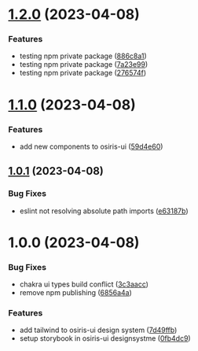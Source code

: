 # [1.2.0](https://github.com/stagePass/osiris-ui/compare/v1.1.0...v1.2.0) (2023-04-08)


### Features

* testing npm private package ([886c8a1](https://github.com/stagePass/osiris-ui/commit/886c8a19797ef22a7c1c53106a7f2af40c66412d))
* testing npm private package ([7a23e99](https://github.com/stagePass/osiris-ui/commit/7a23e998da01acc3ea6313ebbbf6bc70a365ab81))
* testing npm private package ([276574f](https://github.com/stagePass/osiris-ui/commit/276574f9542ea5771fb8b42015b9cf2aa864d646))

# [1.1.0](https://github.com/stagePass/osiris-ui/compare/v1.0.1...v1.1.0) (2023-04-08)


### Features

* add new components to osiris-ui ([59d4e60](https://github.com/stagePass/osiris-ui/commit/59d4e6044f726388833a2aede6afa9b80ece51e5))

## [1.0.1](https://github.com/stagePass/osiris-ui/compare/v1.0.0...v1.0.1) (2023-04-08)


### Bug Fixes

* eslint not resolving absolute path imports ([e63187b](https://github.com/stagePass/osiris-ui/commit/e63187bdfeb6899b3a362aa2160de930445d1f62))

# 1.0.0 (2023-04-08)


### Bug Fixes

* chakra ui types build conflict ([3c3aacc](https://github.com/stagePass/osiris-ui/commit/3c3aacc0d56275a6f4d436619ebb812fd834c2dc))
* remove npm publishing ([6856a4a](https://github.com/stagePass/osiris-ui/commit/6856a4a8b81fa9ee2925cd7d2af3d0fe80dd281e))


### Features

* add tailwind to osiris-ui design system ([7d49ffb](https://github.com/stagePass/osiris-ui/commit/7d49ffb6726607014edee7112951fac080b6a483))
* setup storybook in osiris-ui designsystme ([0fb4dc9](https://github.com/stagePass/osiris-ui/commit/0fb4dc9181f85943ae0c8677319f9a24b82e47ab))
